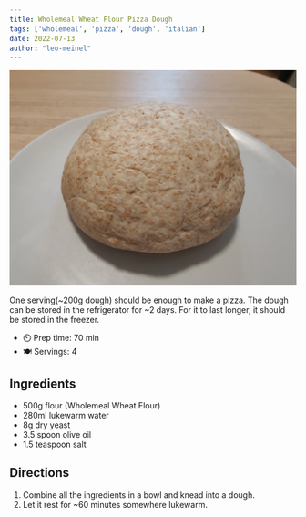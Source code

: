 ```yaml
---
title: Wholemeal Wheat Flour Pizza Dough
tags: ['wholemeal', 'pizza', 'dough', 'italian']
date: 2022-07-13
author: "leo-meinel"
---
```


![Wholemeal-Wheat-Flour-Pizza-Dough](/static/pix/wholemeal-wheat-flour-pizza-dough.webp)

One serving(~200g dough) should be enough to make a pizza.
The dough can be stored in the refrigerator for ~2 days.
For it to last longer, it should be stored in the freezer.

- ⏲️ Prep time: 70 min
- 🍽️ Servings: 4

## Ingredients

- 500g flour (Wholemeal Wheat Flour)
- 280ml lukewarm water
- 8g dry yeast
- 3.5 spoon olive oil
- 1.5 teaspoon salt

## Directions

1. Combine all the ingredients in a bowl and knead into a dough.
2. Let it rest for ~60 minutes somewhere lukewarm.
